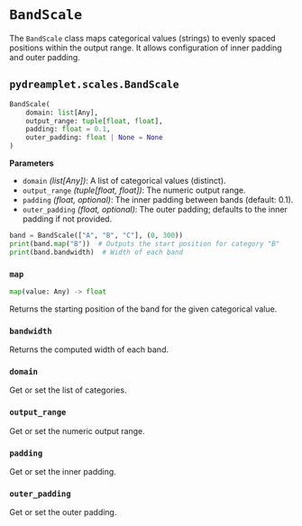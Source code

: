 # `BandScale`

The `BandScale` class maps categorical values (strings) to evenly spaced positions within the output range. It allows configuration of inner padding and outer padding.

## <span class=class></span>`pydreamplet.scales.BandScale`

```py
BandScale(
    domain: list[Any],
    output_range: tuple[float, float],
    padding: float = 0.1,
    outer_padding: float | None = None
)

```

<span class="param">**Parameters**</span>

- `domain` *(list[Any])*: A list of categorical values (distinct).
- `output_range` *(tuple[float, float])*: The numeric output range.
- `padding` *(float, optional)*: The inner padding between bands (default: 0.1).
- `outer_padding` *(float, optional)*: The outer padding; defaults to the inner padding if not provided.

```py
band = BandScale(["A", "B", "C"], (0, 300))
print(band.map("B"))  # Outputs the start position for category "B"
print(band.bandwidth)  # Width of each band
```

### <span class="meth"></span>`map`

```py
map(value: Any) -> float
```

Returns the starting position of the band for the given categorical value.

### <span class="prop"></span>`bandwidth`

Returns the computed width of each band.

### <span class="prop"></span>`domain`

Get or set the list of categories.

### <span class="prop"></span>`output_range`

Get or set the numeric output range.

### <span class="prop"></span>`padding`

Get or set the inner padding.

### <span class="prop"></span>`outer_padding`

Get or set the outer padding.